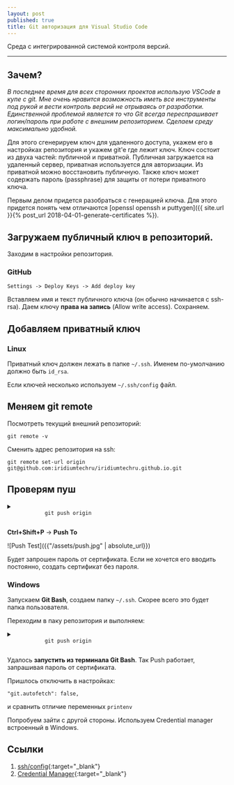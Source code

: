 ```yaml
---
layout: post
published: true
title: Git авторизация для Visual Studio Code
---
```


Среда с интегрированной системой контроля версий.

------
## Зачем?
*В последнее время для всех сторонних проектов использую VSCode в купе с git. Мне очень нравится возможность иметь все инструменты под рукой и вести контроль версий не отрываясь от разработки. Единственной проблемой является то что Git всегда переспрашивает логин/пароль при работе с внешним репозиторием. Сделаем среду максимально удобной.*

Для этого сгенерируем ключ для удаленного доступа, укажем его в настройках репозитория и укажем git'e где лежит ключ.
Ключ состоит из двуха частей: публичной и приватной. Публичная загружается на удаленный сервер, приватная используется для авторизации. Из приватной можно восстановить публичную. Также ключ может содержать пароль (passphrase) для защиты от потери приватного ключа.

Первым делом придется разобраться с генерацией ключа. Для этого придется понять чем отличаются [openssl openssh и puttygen]({{ site.url }}{% post_url 2018-04-01-generate-certificates %}).

## Загружаем публичный ключ в репозиторий.

Заходим в настройки репозитория.

### GitHub

`Settings -> Deploy Keys -> Add deploy key`

Вставляем имя и текст публичного ключа (он обычно начинается с ssh-rsa). Даем ключу **права на запись** (Allow write access). Сохраняем.

## Добавляем приватный ключ

### Linux
Приватный ключ должен лежать в папке `~/.ssh`. Именем по-умолчанию должно быть `id_rsa`.

Если ключей несколько используем `~/.ssh/config` файл.

## Меняем git remote

Посмотреть текущий внешний репозиторий:

`git remote -v`

Сменить адрес репозитория на ssh:

`git remote set-url origin git@github.com:iridiumtechru/iridiumtechru.github.io.git`

## Проверям пуш

<details>
    <summary>
        <code class="highlighter-rouge">
            git push origin
        </code>
    </summary>
    <pre class="highlight">
        <code>
            The authenticity of host 'github.com (192.30.253.113)' can't be established.
            RSA key fingerprint is SHA256:nThbg6kXUpJWGl7E1IGOCspRomTxdCARLviKw6E5SY8.
            Are you sure you want to continue connecting (yes/no)? yes
            Warning: Permanently added 'github.com,192.30.253.113' (RSA) to the list of known hosts.
            Everything up-to-date
        </code>
    </pre>
</details>


**Ctrl+Shift+P** -> **Push To**

![Push Test]({{"/assets/push.jpg" | absolute_url}})

Будет запрошен пароль от сертификата. Если не хочется его вводить постоянно, создать сертификат без пароля.

### Windows

Запускаем **Git Bash**, создаем папку `~/.ssh`. Скорее всего это будет папка пользователя.

Переходим в паку репозитория и выполняем:

<details>
    <summary>
        <code class="highlighter-rouge">
            git push origin
        </code>
    </summary>
    <pre class="highlight">
        <code>
            The authenticity of host 'github.com (192.30.253.112)' can't be established.
            RSA key fingerprint is SHA256:nThbg6kXUpJWGl7E1IGO1spRomTxdCARLviKw6E5SY8.
            Are you sure you want to continue connecting (yes/no)? yes
            Warning: Permanently added 'github.com,192.30.253.112' (RSA) to the list of known hosts.
            Enter passphrase for key '/c/Users/TECHRUMAIN/.ssh/id_rsa':
        </code>
    </pre>
</details>

Удалось **запустить из терминала Git Bash**. Так Push работает, запрашивая пароль от сертификата. 

Пришлось отключить в настройках:

`"git.autofetch": false,`

и сравнить отличие переменных `printenv`

Попробуем зайти с другой стороны. Используем Credential manager встроенный в Windows.

## Ссылки
1. [ssh/config](https://linux.die.net/man/5/ssh_config){:target="_blank"}
2. [Credential Manager](https://www.digitalcitizen.life/credential-manager-where-windows-stores-passwords-other-login-details){:target="_blank"}

